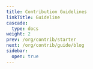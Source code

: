 ```yaml
---
title: Contribution Guidelines
linkTitle: Guideline
cascade:
  type: docs
weight: 2
prev: /org/contrib/starter
next: /org/contrib/guide/blog
sidebar:
  open: true
---
```


